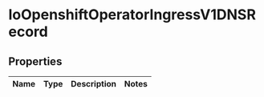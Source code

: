 
# IoOpenshiftOperatorIngressV1DNSRecord

## Properties
Name | Type | Description | Notes
------------ | ------------- | ------------- | -------------



